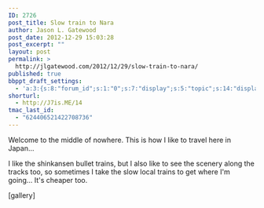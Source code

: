 ```yaml
---
ID: 2726
post_title: Slow train to Nara
author: Jason L. Gatewood
post_date: 2012-12-29 15:03:28
post_excerpt: ""
layout: post
permalink: >
  http://jlgatewood.com/2012/12/29/slow-train-to-nara/
published: true
bbppt_draft_settings:
  - 'a:3:{s:8:"forum_id";s:1:"0";s:7:"display";s:5:"topic";s:14:"display-extras";a:2:{s:6:"xcount";s:1:"5";s:5:"xsort";s:6:"newest";}}'
shorturl:
  - http://J7is.ME/14
tmac_last_id:
  - "624406521422708736"
---
```

Welcome to the middle of nowhere. This is how I like to travel here
in Japan...

I like the shinkansen bullet trains, but I also like to see the scenery along the tracks too, so sometimes I take the slow local trains to get where I'm going... It's cheaper too.

[gallery]